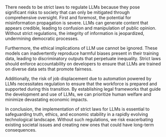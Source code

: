There needs to be strict laws to regulate LLMs because they pose significant risks to society that can only be mitigated through comprehensive oversight. First and foremost, the potential for misinformation propagation is severe. LLMs can generate content that appears credible, leading to confusion and manipulation of public opinion. Without strict regulations, the integrity of information is jeopardized, undermining democratic processes.

Furthermore, the ethical implications of LLM use cannot be ignored. These models can inadvertently reproduce harmful biases present in their training data, leading to discriminatory outputs that perpetuate inequality. Strict laws should enforce accountability on developers to ensure that LLMs are trained on diverse data sets that promote fairness.

Additionally, the risk of job displacement due to automation powered by LLMs necessitates regulation to ensure that the workforce is prepared and supported during this transition. By establishing legal frameworks that guide the development and use of LLMs, we can prioritize human welfare and minimize devastating economic impacts.

In conclusion, the implementation of strict laws for LLMs is essential to safeguarding truth, ethics, and economic stability in a rapidly evolving technological landscape. Without such regulations, we risk exacerbating existing societal issues and creating new ones that could have long-term consequences.